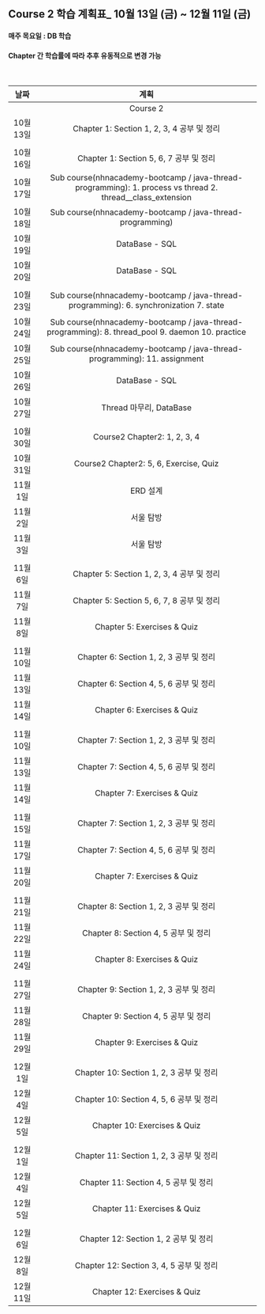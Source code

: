 ## Course 2 학습 계획표_ 10월 13일 (금) ~ 12월 11일 (금)

#### 매주 목요일 : DB 학습

#### Chapter 간 학습률에 따라 추후 유동적으로 변경 가능

<br/>

|   날짜    |                                                     계획                                                     |
|:-------:|:----------------------------------------------------------------------------------------------------------:|
|         |                                                  Course 2                                                  |
| 10월 13일 |                                   Chapter 1: Section 1, 2, 3, 4 공부 및 정리                                    |
|         |                                                                                                            |
| 10월 16일 |                                     Chapter 1: Section 5, 6, 7 공부 및 정리                                     |
| 10월 17일 | Sub course(nhnacademy-bootcamp / java-thread-programming): 1. process vs thread 2. thread__class_extension |
| 10월 18일 |                         Sub course(nhnacademy-bootcamp / java-thread-programming)                          |
| 10월 19일 |                                               DataBase - SQL                                               |
| 10월 20일 |                                               DataBase - SQL                                               |
|         |                                                                                                            |
| 10월 23일 |           Sub course(nhnacademy-bootcamp / java-thread-programming): 6. synchronization 7. state           |
| 10월 24일 |      Sub course(nhnacademy-bootcamp / java-thread-programming): 8. thread_pool 9. daemon 10. practice      |
| 10월 25일 |                 Sub course(nhnacademy-bootcamp / java-thread-programming): 11. assignment                  |
| 10월 26일 |                                               DataBase - SQL                                               |
| 10월 27일 |                                               Thread 마무리, DataBase                                               |
|         |                                                                                                            |
| 10월 30일 |                                                     Course2 Chapter2: 1, 2, 3, 4                           |
| 10월 31일 |                                   Course2 Chapter2: 5, 6, Exercise, Quiz                                    |
| 11월 1일  |                                   ERD 설계                                    |
| 11월 2일  |                                        서울 탐방                                         |
| 11월 3일  |                                        서울 탐방                                         |
|         |                                                                                                            |
| 11월 6일  |                                   Chapter 5: Section 1, 2, 3, 4 공부 및 정리                                    |
| 11월 7일  |                                   Chapter 5: Section 5, 6, 7, 8 공부 및 정리                                    |
| 11월 8일  |                                        Chapter 5: Exercises & Quiz                                         |
|         |                                                                                                            |
| 11월 10일 |                                     Chapter 6: Section 1, 2, 3 공부 및 정리                                     |
| 11월 13일 |                                     Chapter 6: Section 4, 5, 6 공부 및 정리                                     |
| 11월 14일 |                                        Chapter 6: Exercises & Quiz                                         |
|         |                                                                                                            |
| 11월 10일 |                                     Chapter 7: Section 1, 2, 3 공부 및 정리                                     |
| 11월 13일 |                                     Chapter 7: Section 4, 5, 6 공부 및 정리                                     |
| 11월 14일 |                                        Chapter 7: Exercises & Quiz                                         |
|         |                                                                                                            |
| 11월 15일 |                                     Chapter 7: Section 1, 2, 3 공부 및 정리                                     |
| 11월 17일 |                                     Chapter 7: Section 4, 5, 6 공부 및 정리                                     |
| 11월 20일 |                                        Chapter 7: Exercises & Quiz                                         |
|         |                                                                                                            |
| 11월 21일 |                                     Chapter 8: Section 1, 2, 3 공부 및 정리                                     |
| 11월 22일 |                                      Chapter 8: Section 4, 5 공부 및 정리                                       |
| 11월 24일 |                                        Chapter 8: Exercises & Quiz                                         |
|         |                                                                                                            |
| 11월 27일 |                                     Chapter 9: Section 1, 2, 3 공부 및 정리                                     |
| 11월 28일 |                                      Chapter 9: Section 4, 5 공부 및 정리                                       |
| 11월 29일 |                                        Chapter 9: Exercises & Quiz                                         |
|         |                                                                                                            |
| 12월 1일  |                                    Chapter 10: Section 1, 2, 3 공부 및 정리                                     |
| 12월 4일  |                                    Chapter 10: Section 4, 5, 6 공부 및 정리                                     |
| 12월 5일  |                                        Chapter 10: Exercises & Quiz                                        |
|         |                                                                                                            |
| 12월 1일  |                                    Chapter 11: Section 1, 2, 3 공부 및 정리                                     |
| 12월 4일  |                                      Chapter 11: Section 4, 5 공부 및 정리                                      |
| 12월 5일  |                                        Chapter 11: Exercises & Quiz                                        |
|         |                                                                                                            |
| 12월 6일  |                                      Chapter 12: Section 1, 2 공부 및 정리                                      |
| 12월 8일  |                                    Chapter 12: Section 3, 4, 5 공부 및 정리                                     |
| 12월 11일 |                                        Chapter 12: Exercises & Quiz                                        |
